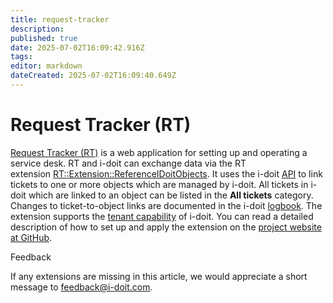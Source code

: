 ```yaml
---
title: request-tracker
description: 
published: true
date: 2025-07-02T16:09:42.916Z
tags: 
editor: markdown
dateCreated: 2025-07-02T16:09:40.649Z
---
```


# Request Tracker (RT)

[Request Tracker (RT)](https://bestpractical.com/request-tracker) is a web application for setting up and operating a service desk. RT and i-doit can exchange data via the RT extension [RT::Extension::ReferenceIDoitObjects](https://github.com/bheisig/rt-extension-referenceidoitobjects). It uses the i-doit [API](../../i-doit-add-ons/api/index.md) to link tickets to one or more objects which are managed by i-doit. All tickets in i-doit which are linked to an object can be listed in the **All tickets** category. Changes to ticket-to-object links are documented in the i-doit [logbook](../../basics/logbook.md). The extension supports the [tenant capability](../../system-administration/multi-tenant.md) of i-doit. You can read a detailed description of how to set up and apply the extension on the [project website at GitHub](https://github.com/bheisig/rt-extension-referenceidoitobjects).

Feedback

If any extensions are missing in this article, we would appreciate a short message to [feedback@i-doit.com](mailto:feedback@i-doit.com).

